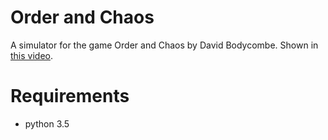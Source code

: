 # Order and Chaos

A simulator for the game Order and Chaos by David Bodycombe. Shown in [this video](https://www.youtube.com/watch?v=qsjVfJur1ac).

# Requirements

* python 3.5
